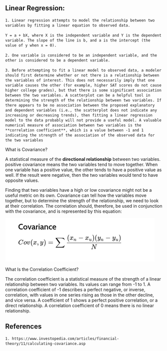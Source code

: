 ## Linear Regression:
    1. Linear regression attempts to model the relationship between two variables by fitting a linear equation to observed data. 

    Y = a + bX, where X is the independent variable and Y is the dependent variable. The slope of the line is b, and a is the intercept (the value of y when x = 0).
    
    2. One variable is considered to be an independent variable, and the other is considered to be a dependent variable.

    3. Before attempting to fit a linear model to observed data, a modeler should first determine whether or not there is a relationship between the variables of interest. This does not necessarily imply that one variable causes the other (for example, higher SAT scores do not cause higher college grades), but that there is some significant association between the two variables. A scatterplot can be a helpful tool in determining the strength of the relationship between two variables. If there appears to be no association between the proposed explanatory and dependent variables (i.e., the scatterplot does not indicate any increasing or decreasing trends), then fitting a linear regression model to the data probably will not provide a useful model. A valuable numerical measure of association between two variables is the **correlation coefficient**, which is a value between -1 and 1 indicating the strength of the association of the observed data for the two variables

What is Covariance? 

A statistical measure of the **directional relationship** between two variables. positive covariance means the two variables tend to move together. When one variable has a positive value, the other tends to have a positive value as well. If the result were negative, then the two variables would tend to have opposite values.


Finding that two variables have a high or low covariance might not be a useful metric on its own. Covariance can tell how the variables move together, but to determine the strength of the relationship, we need to look at their correlation. The correlation should, therefore, be used in conjunction with the covariance, and is represented by this equation:


![Covariance](supervised_ml/regression/linear/images/covariance.png)


What Is the Correlation Coefficient?

The correlation coefficient is a statistical measure of the strength of a linear relationship between two variables. Its values can range from -1 to 1. A correlation coefficient of -1 describes a perfect negative, or inverse, correlation, with values in one series rising as those in the other decline, and vice versa. A coefficient of 1 shows a perfect positive correlation, or a direct relationship. A correlation coefficient of 0 means there is no linear relationship.





## References

    1. https://www.investopedia.com/articles/financial-theory/11/calculating-covariance.asp